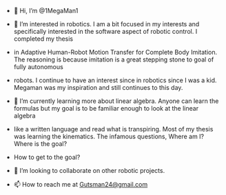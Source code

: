 - 👋 Hi, I’m @1MegaMan1
- 👀 I’m interested in robotics. I am a bit focused in my interests and specifically interested in the software aspect of robotic control. I completed my thesis
- in Adaptive Human-Robot Motion Transfer for Complete Body Imitation. The reasoning is because imitation is a great stepping stone to goal of fully autonomous
- robots. I continue to have an interest since in robotics since I was a kid. Megaman was my inspiration and still continues to this day.

- 🌱 I’m currently learning more about linear algebra. Anyone can learn the formulas but my goal is to be familiar enough to look at the linear algebra
-  like a written language and read what is transpiring. Most of my thesis was learning the kinematics. The infamous questions, Where am I? Where is the goal?
-  How to get to the goal?

- 💞️ I’m looking to collaborate on other robotic projects.

- 📫 How to reach me at Gutsman24@gmail.com

<!---
1MegaMan1/1MegaMan1 is a ✨ special ✨ repository because its `README.md` (this file) appears on your GitHub profile.
You can click the Preview link to take a look at your changes.
--->
